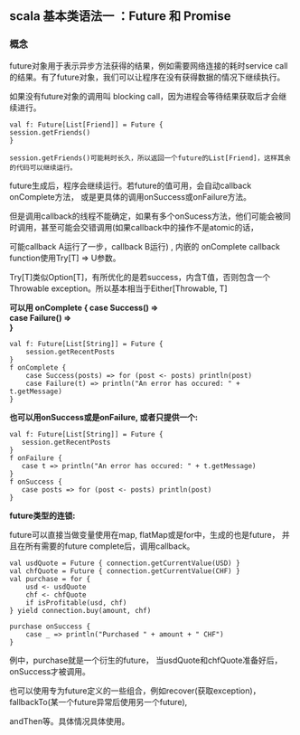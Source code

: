 ## scala 基本类语法一 ：Future 和 Promise

### 概念

future对象用于表示异步方法获得的结果，例如需要网络连接的耗时service call的结果。有了future对象，我们可以让程序在没有获得数据的情况下继续执行。

如果没有future对象的调用叫 blocking call，因为进程会等待结果获取后才会继续进行。

```
val f: Future[List[Friend]] = Future {  
session.getFriends()  
}

session.getFriends()可能耗时长久，所以返回一个future的List[Friend]，这样其余的代码可以继续运行。
```

future生成后，程序会继续运行。若future的值可用，会自动callback onComplete方法， 或是更具体的调用onSuccess或onFailure方法。

但是调用callback的线程不能确定，如果有多个onSucess方法，他们可能会被同时调用，甚至可能会交错调用(如果callback中的操作不是atomic的话，

可能callback A运行了一步，callback B运行) , 内嵌的 onComplete callback function使用Try[T] => U参数。 

Try[T]类似Option[T]，有所优化的是若success，内含T值，否则包含一个Throwable exception。所以基本相当于Either[Throwable, T]

**可以用 onComplete { 
    case Success() =>  
    case Failure() =>                  
}**

```
val f: Future[List[String]] = Future {  
    session.getRecentPosts  
}  
f onComplete {  
    case Success(posts) => for (post <- posts) println(post)  
    case Failure(t) => println("An error has occured: " + t.getMessage)  
}
```

**也可以用onSuccess或是onFailure, 或者只提供一个:**

```
val f: Future[List[String]] = Future {  
   session.getRecentPosts  
}  
f onFailure {  
   case t => println("An error has occured: " + t.getMessage)  
}  
f onSuccess {  
   case posts => for (post <- posts) println(post)  
}  
```

**future类型的连锁:**

future可以直接当做变量使用在map, flatMap或是for中，生成的也是future， 并且在所有需要的future complete后，调用callback。

```
val usdQuote = Future { connection.getCurrentValue(USD) }  
val chfQuote = Future { connection.getCurrentValue(CHF) }  
val purchase = for {  
    usd <- usdQuote  
    chf <- chfQuote  
    if isProfitable(usd, chf)  
} yield connection.buy(amount, chf)  
  
purchase onSuccess {  
    case _ => println("Purchased " + amount + " CHF")  
}  
```

例中，purchase就是一个衍生的future， 当usdQuote和chfQuote准备好后，onSuccess才被调用。

也可以使用专为future定义的一些组合，例如recover(获取exception)， fallbackTo(某一个future异常后使用另一个future),

andThen等。具体情况具体使用。



